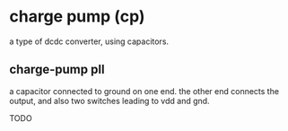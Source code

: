 charge pump (cp)
================
a type of dcdc converter, using capacitors.

charge-pump pll
---------------
a capacitor connected to ground on one end.
the other end connects the output, and also two switches leading to
vdd and gnd.

TODO
